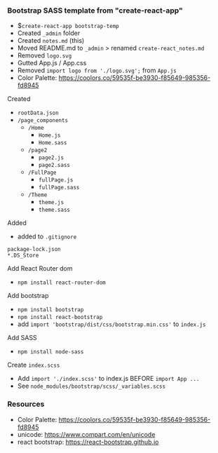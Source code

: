 ### Bootstrap SASS template from "create-react-app"
- $`create-react-app bootstrap-temp`
- Created `_admin` folder
- Created `notes.md` (this)
- Moved README.md to `_admin` > renamed `create-react_notes.md`
- Removed `logo.svg`
- Gutted App.js / App.css
- Removed `import logo from './logo.svg';` from `App.js`
- Color Palette: https://coolors.co/59535f-be3930-f85649-985356-fd8945

Created
- `rootData.json`
- `/page_components`
  - `/Home`
    - `Home.js`
    - `Home.sass`
  - `/page2`
    - `page2.js`
    - `page2.sass`
  - `/FullPage`
    - `fullPage.js`
    - `fullPage.sass`
  - `/Theme`
    - `theme.js`
    - `theme.sass`

Added
- added to `.gitignore`
```
package-lock.json
*.DS_Store
```

Add React Router dom
- `npm install react-router-dom`

Add bootstrap
- `npm install bootstrap`
- `npm install react-bootstrap`
- add `import 'bootstrap/dist/css/bootstrap.min.css'` to `index.js`

Add SASS
- `npm install node-sass`

Create `index.scss`
- Add `import './index.scss'` to index.js BEFORE `import App ...`
- See `node_modules/bootstrap/scss/_variables.scss`

### Resources
- Color Palette: https://coolors.co/59535f-be3930-f85649-985356-fd8945
- unicode: https://www.compart.com/en/unicode
- react bootstrap: https://react-bootstrap.github.io
